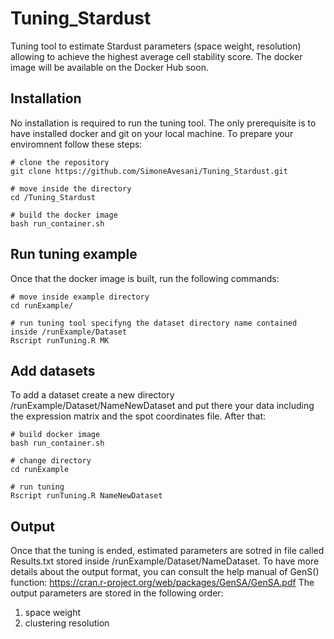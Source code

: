 # Tuning_Stardust

Tuning tool to estimate Stardust parameters (space weight, resolution) allowing to achieve the highest average cell stability score.
The docker image will be available on the Docker Hub soon.

## Installation
No installation is required to run the tuning tool. The only prerequisite is to have installed docker and git on your local machine.
To prepare your enviromnent follow these steps:

```
# clone the repository
git clone https://github.com/SimoneAvesani/Tuning_Stardust.git

# move inside the directory 
cd /Tuning_Stardust

# build the docker image
bash run_container.sh

```
## Run tuning example

Once that the docker image is built, run the following commands:

```
# move inside example directory 
cd runExample/

# run tuning tool specifyng the dataset directory name contained inside /runExample/Dataset
Rscript runTuning.R MK 

```
## Add datasets
To add a dataset create a new directory /runExample/Dataset/NameNewDataset and put there your data including the expression matrix and the spot coordinates file.
After that:

```
# build docker image
bash run_container.sh

# change directory 
cd runExample

# run tuning
Rscript runTuning.R NameNewDataset
```

## Output

Once that the tuning is ended, estimated parameters are sotred in file called Results.txt stored inside /runExample/Dataset/NameDataset.
To have more details about the output format, you can consult the help manual of GenS() function: https://cran.r-project.org/web/packages/GenSA/GenSA.pdf
The output parameters are stored in the following order: 

1) space weight 
2) clustering resolution
